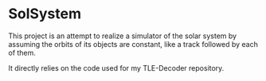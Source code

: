 # SolSystem

This project is an attempt to realize a simulator of the solar system by assuming the orbits of its objects are constant, like a track followed by each of them.

It directly relies on the code used for my TLE-Decoder repository.